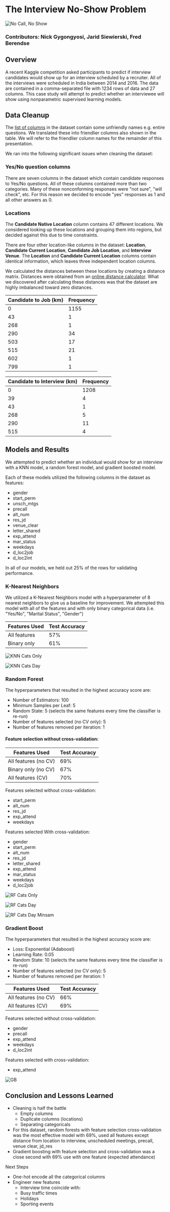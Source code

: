 # The Interview No-Show Problem

![No Call, No Show](img/images.jpeg)

### Contributors: Nick Gygongyosi, Jarid Siewierski, Fred Berendse

## Overview 
A recent Kaggle competition asked participants to predict if interview candidates would show up for an interview scheduled by a recruiter. All of the interviews were scheduled in India between 2014 and 2016. The data are contained in a comma-separated file with 1234 rows of data and 27 columns. This case study will attempt to predict whether an interviewee will show using nonparametric supervised learning models.

## Data Cleanup

The [list of columns](table_columns.md) in the dataset contain some unfriendly names e.g. entire questions. We translated these into friendlier columns also shown in the table. We will refer to the friendlier column names for the remainder of this presentation.

We ran into the following significant issues when cleaning the dataset:

### Yes/No question columns
There are seven columns in the dataset which contain candidate responses to Yes/No questions. All of these columns contained more than two categories. Many of these nonconforming responses were "not sure", "will check", etc. For this reason we decided to encode "yes" responses as 1 and all other answers as 0.

### Locations
The **Candidate Native Location** column contains 47 different locations. We considered looking up these locations and grouping them into regions, but decided against this due to time constraints. 

There are four other location-like columns in the dataset: **Location**, **Candidate Current Location**, **Candidate Job Location**, and **Interview Venue**. The **Location** and **Candidate Current Location** columns contain identical information, which leaves three independent location columns. 

We calculated the distances between these locations by creating a distance matrix. Distances were obtained from an [online distance calculator](https://distancecalculator.globefeed.com/India_Distance_Calculator.asp). What we discovered after calculating these distances was that the dataset are highly imbalanced toward zero distances.

| Candidate to Job (km) | Frequency |
|---------------|-----------|
| 0 | 1155 |
| 43 | 1 |
| 268 | 1 |
| 290 | 34 | 
| 503 | 17 | 
| 515 | 21 | 
| 602 | 1 |
| 799 | 1 |

| Candidate to Interview (km) | Frequency |
|---------------|-----------|
| 0 | 1208 |
| 39 | 4 |
| 43 | 1 |
| 268 | 5 |
| 290 | 11 | 
| 515 | 4 |

## Models and Results

We attempted to predict whether an individual would show for an interview with a KNN model, a random forest model, and gradient boosted model.

Each of these models utilized the following columns in the dataset as features:

* gender
* start_perm 
* unsch_mtgs
* precall 
* alt_num
* res_jd
* venue_clear
* letter_shared
* exp_attend
* mar_status
* weekdays
* d_loc2job
* d_loc2int

In all of our models, we held out 25% of the rows for validating performance. 

### K-Nearest Neighbors 

We utilized a K-Nearest Neighbors model with a hyperparameter of 8 nearest neighbors to give us a baseline for improvement. We attempted this model with all of the features and with only binary categorical data (i.e. "Yes/No", "Marital Status", "Gender") 

| Features Used | Test Accuracy |
|---------------|----------|
| All features | 57% |
| Binary only | 61% |

![KNN Cats Only](img/knn_cats_only.jpg)

![KNN Cats Day](img/knn_cats_day.jpg)

### Random Forest 
The hyperparameters that resulted in the highest accuracy score are:

* Number of Estimators: 100
* Minimum Samples per Leaf: 5
* Random State: 5 (selects the same features every time the classifier is re-run)
* Number of features selected (no CV only): 5 
* Number of features removed per iteration: 1 

#### Feature selection without cross-validation:

| Features Used | Test Accuracy |
|---------------|----------|
| All features (no CV) | 69% |
| Binary only (no CV) | 67% |
| All features (CV) | 70% |

Features selected without cross-validation:
* start_perm
* alt_num
* res_jd
* exp_attend
* weekdays

Features selected With cross-validation:
* gender
* start_perm
* alt_num
* res_jd
* letter_shared
* exp_attend
* mar_status
* weekdays
* d_loc2job

![RF Cats Only](img/rf_cats_only.jpg)

![RF Cats Day](img/rf_cats_day.jpg)

![RF Cats Day Minsam](img/rf_cats_day_minsam-.jpg)

### Gradient Boost

The hyperparameters that resulted in the highest accuracy score are:

* Loss: Exponential (Adaboost)
* Learning Rate: 0.05
* Random State: 10 (selects the same features every time the classifier is re-run)
* Number of features selected (no CV only): 5 
* Number of features removed per iteration: 1 

| Features Used | Test Accuracy |
|---------------|----------|
| All features (no CV) | 66% |
| All features (CV) | 69% |

Features selected without cross-validation:
* gender
* precall
* exp_attend
* weekdays
* d_loc2int

Features selected with cross-validation:
* exp_attend

![GB](img/gb.jpg)

## Conclusion and Lessons Learned
* Cleaning is half the battle
    * Empty columns
    * Duplicate columns (locations)
    * Separating categoricals
* For this dataset, random forests with feature selection cross-validation was the most effective model with 69%, used all features except distance from location to interview, unscheduled meetings, precall, venue clear, jd_res
* Gradient boosting with feature selection and cross-validation was a close second with 69% use with one feature (expected attendance)

Next Steps
* One-hot encode all the categorical columns
* Engineer new features
    * Interview time coincide with:
    * Busy traffic times
    * Holidays
    * Sporting events
